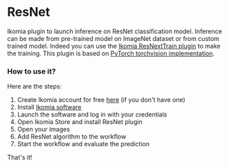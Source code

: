 # ResNet

Ikomia plugin to launch inference on ResNet classification model. Inference can be made from pre-trained model on ImageNet dataset or from custom trained model. Indeed you can use the [Ikomia ResNextTrain plugin](https://github.com/Ikomia-dev/ResNetTrain) to make the training. This plugin is based on [PyTorch torchvision implementation](https://github.com/pytorch/vision).

### How to use it?
Here are the steps:

1. Create Ikomia account for free [here](https://ikomia.com/accounts/signup/) (if you don't have one)
2. Install [Ikomia software](https://ikomia.com/en/download)
3. Launch the software and log in with your credentials
4. Open Ikomia Store and install ResNet plugin
5. Open your images
6. Add ResNet algorithm to the workflow
7. Start the workflow and evaluate the prediction

That's it!
